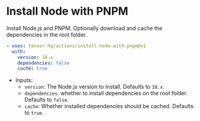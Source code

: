# Install Node with PNPM

Install Node.js and PNPM. Optionally download and cache the dependencies in the root folder.

```yaml
- uses: tensor-hq/actions/install-node-with-pnpm@v1
  with:
    version: 18.x
    dependencies: false
    cache: true
```

- Inputs:
  - `version`: The Node.js version to install. Defaults to `18.x`.
  - `dependencies`: whether to install dependencies on the root folder. Defaults to `false`.
  - `cache`: Whether installed dependencies should be cached. Defaults to `true`.
